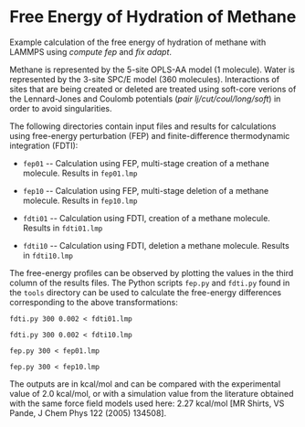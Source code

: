 Free Energy of Hydration of Methane
===================================

Example calculation of the free energy of hydration of methane with
LAMMPS using *compute fep* and *fix adapt*.

Methane is represented by the 5-site OPLS-AA model (1 molecule). Water
is represented by the 3-site SPC/E model (360 molecules). Interactions
of sites that are being created or deleted are treated using soft-core
verions of the Lennard-Jones and Coulomb potentials (*pair
lj/cut/coul/long/soft*) in order to avoid singularities.

The following directories contain input files and results for
calculations using free-energy perturbation (FEP) and
finite-difference thermodynamic integration (FDTI):

* `fep01` -- Calculation using FEP, multi-stage creation of a methane
  molecule. Results in `fep01.lmp`

* `fep10` -- Calculation using FEP, multi-stage deletion of a methane
  molecule. Results in `fep10.lmp`

* `fdti01` -- Calculation using FDTI, creation of a methane
  molecule. Results in `fdti01.lmp`

* `fdti10` -- Calculation using FDTI, deletion a methane
  molecule. Results in `fdti10.lmp`

The free-energy profiles can be observed by plotting the values in the
third column of the results files. The Python scripts `fep.py` and
`fdti.py` found in the `tools` directory can be used to calculate the
free-energy differences corresponding to the above transformations:

    fdti.py 300 0.002 < fdti01.lmp

    fdti.py 300 0.002 < fdti10.lmp

    fep.py 300 < fep01.lmp

    fep.py 300 < fep10.lmp

The outputs are in kcal/mol and can be compared with the experimental
value of 2.0 kcal/mol, or with a simulation value from the literature
obtained with the same force field models used here: 2.27 kcal/mol
[MR Shirts, VS Pande, J Chem Phys 122 (2005) 134508].


